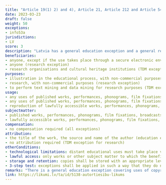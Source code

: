 ```yaml
---
title: "Article 19(1) 2) and 4), Article 21, Article 212 and Article 54(3) 2) of the Copyright Act"
date: 2023-03-23
draft: false
weight: 50
exceptions:
- info53a
jurisdictions:
- LV
score: 3
description: "Latvia has a general education exception and a general research exception, open to all digital and non-digital uses of all types of copyrighted works (Article 21). There is also a general text and data mining (TDM) exception for research purposes that follows Article 3 of the DSM Directive closely, except that it is not limited to scientific research (Article 212). These general exceptions apply to performances, phonograms, film fixations, broadcasts and press publications (Article 54(3) 2)). None of the exceptions are subject to compensation." 
beneficiaries:
- anyone, except if the use takes place through a secure electronic environment, in which case only students and persons implementing the educational program can access it (education exception)
- anyone (research exception)
- research organisations and cultural heritage institutions (TDM exception for research) 
purposes: 
- illustration in the educational process, with non-commercial purposes (education exception)
- research, with non-commercial purposes (research exception)
- to perform text mining and data mining for research purposes (TDM exception for research) 
usage:
- any uses of published works, performances, phonograms, film fixations, broadcasts, press publications (education exception)
- any uses of published works, performances, phonograms, film fixations, broadcasts, press publications (research exception)
- reproduction of lawfully accessible works, performances, phonograms, film fixations, broadcasts, press publications (TDM exception for research) 
subjectmatter:
- published works, performances, phonograms, film fixations, broadcasts, press publications (education exception and research exception)
- lawfully accessible works, performances, phonograms, film fixations, broadcasts, press publications (TDM exception for research)
compensation:
- no compensation required (all exceptions)
attribution: 
- the title of the work, the source and name of the author (education exception and research exception)
- no attribution required (TDM exception for research)
otherConditions: 
- technological limitations: distant educational uses must take place via a secure electronic environment that is accessible only to students and persons implementing the educational program (education exception)
- lawful access: only works or other subject matter to which the beneficiaries have lawful access to can be reproduced and extracted under the exception (TDM exception for research)
- storage and retention: copies shall be stored with an appropriate level of security and may be retained for as long as it is necessary for research purposes, including the verification of research results (TDM exception for research)
- 3-step test: exceptions shall be applied in such a way that they do not conflict with the normal exploitation of the author's work and do not unreasonably prejudice the legitimate interests of the author (all exceptions)
remarks: "There is a general education exception covering uses of copyrighted works (Article 19(1) 2) and Article 21) as well as uses of performances, phonograms, film fixations, broadcasts and press publications (Article 54(3) 2)). The education exception covers both digital and non-digital uses, to the extent necessary for the non-commercial purpose to be achieved, without compensation. Anyone can benefit from the education exception, except in the case of distance uses, where only students and persons implementing the educational program are allowed to access the secured electronic environment where the use must take place. The education exception clarifies that 'illustration for in the educational process' means uses that support, enrich or supplement the learning process, in accordance with recital 21 of the CDSM Directive. It further clarifies the meaning of 'secured electronic environment', in line with recital 22 of the CDSM Directive. Furthermore, it goes a step further than the EU lawmaker in terms of cross-border uses, by creating a legal presumption that Latvia is the location to be considered when an educational institution is not established in the European Union or the European Economic Area, but operates in Latvia and implements a curriculum on the subject 'Latvian Studies'. <br /> There is a general research exception covering uses of copyrighted works (Article 19(1) 2) and Article 21) as well as uses of performances, phonograms, film fixations, broadcasts and press publications (Article 54(3) 2)). The research exception covers both digital and non-digital uses, to the extent necessary for the non-commercial purpose to be achieved, without compensation. Anyone can benefit from the research exception. <br /> There is a general text and data mining (TDM) exception for research purposes, covering reproductions of copyrighted works (Article 19(1) 4) and Article 212) as well as reproductions of performances, phonograms, film fixations, broadcasts and press publications (Article 54(3) 2)). The TDM exception for research purposes follows Article 3 of the DSM Directive closely, except that it is not limited to scientific research."
link: https://likumi.lv/ta/id/5138-autortiesibu-likums
---
```

